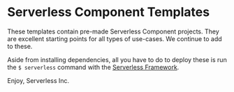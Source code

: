 # Serverless Component Templates

These templates contain pre-made Serverless Component projects. They are excellent starting points for all types of use-cases. We continue to add to these.

Aside from installing dependencies, all you have to do to deploy these is run the `$ serverless` command with the [Serverless Framework](https://www.github.com/serverless/serverless).

Enjoy,
Serverless Inc.
